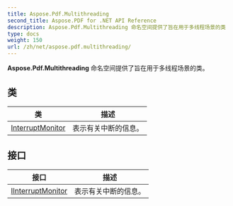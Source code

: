 ```yaml
---
title: Aspose.Pdf.Multithreading
second_title: Aspose.PDF for .NET API Reference
description: Aspose.Pdf.Multithreading 命名空间提供了旨在用于多线程场景的类
type: docs
weight: 150
url: /zh/net/aspose.pdf.multithreading/
---
```

**Aspose.Pdf.Multithreading** 命名空间提供了旨在用于多线程场景的类。

## 类

| 类 | 描述 |
| --- | --- |
| [InterruptMonitor](./interruptmonitor/) | 表示有关中断的信息。 |
## 接口

| 接口 | 描述 |
| --- | --- |
| [IInterruptMonitor](./iinterruptmonitor/) | 表示有关中断的信息。 |
